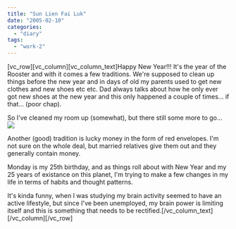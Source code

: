 ```yaml
---
title: "Sun Lien Fai Luk"
date: "2005-02-10"
categories: 
  - "diary"
tags: 
  - "work-2"
---
```


\[vc\_row\]\[vc\_column\]\[vc\_column\_text\]Happy New Year!!! It's the year of the Rooster and with it comes a few traditions. We're supposed to clean up things before the new year and in days of old my parents used to get new clothes and new shoes etc etc. Dad always talks about how he only ever got new shoes at the new year and this only happened a couple of times... if that... (poor chap).

So I've cleaned my room up (somewhat), but there still some more to go... ![](images/tidyDesk.jpg)

Another (good) tradition is lucky money in the form of red envelopes. I'm not sure on the whole deal, but married relatives give them out and they generally contain money.

Monday is my 25th birthday, and as things roll about with New Year and my 25 years of existance on this planet, I'm trying to make a few changes in my life in terms of habits and thought patterns.

It's kinda funny, when I was studying my brain activity seemed to have an active lifestyle, but since I've been unemployed, my brain power is limiting itself and this is something that needs to be rectified.\[/vc\_column\_text\]\[/vc\_column\]\[/vc\_row\]
